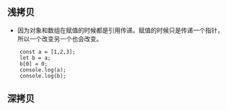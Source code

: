 ## 浅拷贝
* 因为对象和数组在赋值的时候都是引用传递。赋值的时候只是传递一个指针，所以一个改变另一个也会改变。
```
    const a = [1,2,3];
    let b = a;
    b[0] = 0;
    console.log(a);
    console.log(b);
```

## 深拷贝